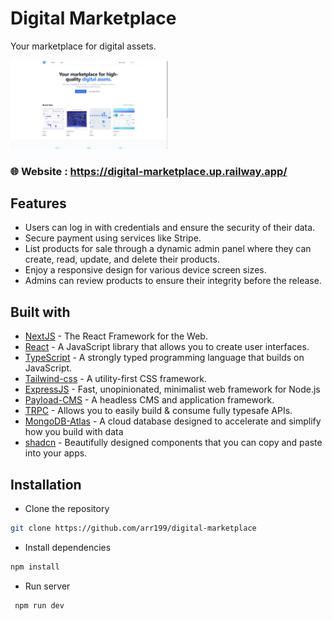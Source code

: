 <h1> Digital Marketplace </h1>

Your marketplace for digital assets.

<img width="50%" src="./public/digital-marketplace.webp" />

### 🌐 Website : https://digital-marketplace.up.railway.app/  ###

## Features

- Users can log in with credentials and ensure the security of their data.
- Secure payment using services like Stripe.
- List products for sale through a dynamic admin panel where they can create, read, update, and delete their products.
- Enjoy a responsive design for various device screen sizes.
- Admins can review products to ensure their integrity before the release.
  
## Built with

- [NextJS](https://nextjs.org/) - The React Framework for the Web.
- [React](https://react.dev/) - A JavaScript library that allows you to create user interfaces.
- [TypeScript](https://www.typescriptlang.org/) -  A strongly typed programming language that builds on JavaScript.
- [Tailwind-css](https://tailwindcss.com/) - A utility-first CSS framework.
- [ExpressJS](https://expressjs.com/) - Fast, unopinionated, minimalist web framework for Node.js
- [Payload-CMS](https://payloadcms.com/) - A headless CMS and application framework.
- [TRPC](https://trpc.io/) - Allows you to easily build & consume fully typesafe APIs.
- [MongoDB-Atlas](https://www.mongodb.com/atlas/database) - A cloud database designed to accelerate and simplify how you build with data
- [shadcn](https://ui.shadcn.com/) -  Beautifully designed components that you can copy and paste into your apps. 




## Installation

- Clone the repository

```sh
git clone https://github.com/arr199/digital-marketplace
```

- Install dependencies

```sh
npm install
```

- Run server

```sh
 npm run dev
```
